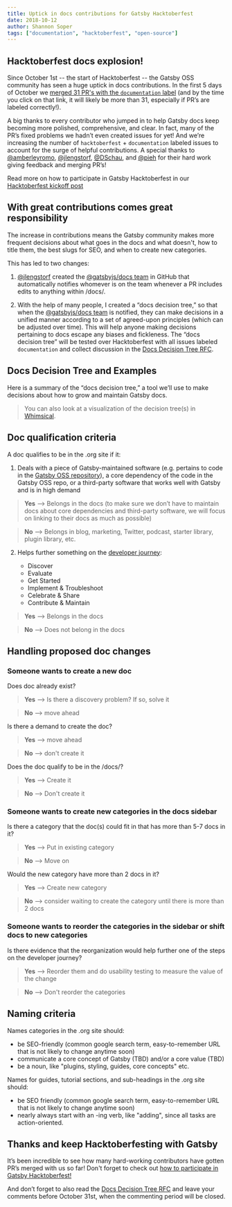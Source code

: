 ```yaml
---
title: Uptick in docs contributions for Gatsby Hacktoberfest
date: 2018-10-12
author: Shannon Soper
tags: ["documentation", "hacktoberfest", "open-source"]
---
```


## Hacktoberfest docs explosion!

Since October 1st -- the start of Hacktoberfest -- the Gatsby OSS community has seen a huge uptick in docs contributions. In the first 5 days of October we [merged 31 PR's with the `documentation` label](https://github.com/gatsbyjs/gatsby/pulls?utf8=%E2%9C%93&q=is%3Apr+sort%3Aupdated-desc+is%3Aclosed+label%3A%22type%3A+documentation%22+language%3Aswift+closed%3A%3E2018-10-01) (and by the time you click on that link, it will likely be more than 31, especially if PR’s are labeled correctly!).

A big thanks to every contributor who jumped in to help Gatsby docs keep becoming more polished, comprehensive, and clear. In fact, many of the PR’s fixed problems we hadn’t even created issues for yet! And we’re increasing the number of `hacktoberfest` + `documentation` labeled issues to account for the surge of helpful contributions. A special thanks to [@amberleyromo](https://github.com/amberleyromo), [@jlengstorf](https://github.com/jlengstorf), [@DSchau](https://github.com/DSchau), and [@pieh](https://github.com/pieh) for their hard work giving feedback and merging PR’s!

Read more on how to participate in Gatsby Hacktoberfest in our [Hacktoberfest kickoff post](/blog/2018-10-09-hacktoberfest-kickoff)

## With great contributions comes great responsibility

The increase in contributions means the Gatsby community makes more frequent decisions about what goes in the docs and what doesn't, how to title them, the best slugs for SEO, and when to create new categories.

This has led to two changes:

1.  [@jlengstorf](https://github.com/jlengstorf) created the [@gatsbyjs/docs team](https://github.com/orgs/gatsbyjs/teams/docs) in GitHub that automatically notifies whomever is on the team whenever a PR includes edits to anything within /docs/.

2.  With the help of many people, I created a “docs decision tree,” so that when the [@gatsbyjs/docs team](https://github.com/orgs/gatsbyjs/teams/docs) is notified, they can make decisions in a unified manner according to a set of agreed-upon principles (which can be adjusted over time). This will help anyone making decisions pertaining to docs escape any biases and fickleness. The “docs decision tree” will be tested over Hacktoberfest with all issues labeled `documentation` and collect discussion in the [Docs Decision Tree RFC](https://github.com/gatsbyjs/rfcs/pull/14).

## Docs Decision Tree and Examples

Here is a summary of the “docs decision tree,” a tool we’ll use to make decisions about how to grow and maintain Gatsby docs.

> You can also look at a visualization of the decision tree(s) in [Whimsical](https://whimsical.co/78PmoqFTbJJxpXHA1a6gba).

## Doc qualification criteria

A doc qualifies to be in the .org site if it:

1.  Deals with a piece of Gatsby-maintained software (e.g. pertains to code in the [Gatsby OSS repository](https://www.github.com/gatsbyjs/gatsby)), a core dependency of the code in the Gatsby OSS repo, or a third-party software that works well with Gatsby and is in high demand

> **Yes** --> Belongs in the docs (to make sure we don’t have to maintain docs about core dependencies and third-party software, we will focus on linking to their docs as much as possible)

> **No** --> Belongs in blog, marketing, Twitter, podcast, starter library, plugin library, etc.

2.  Helps further something on the [developer journey](https://pronovix.com/blog/analyzing-api-docs-and-dx-patterns-best-banking-developer-portals):

    - Discover
    - Evaluate
    - Get Started
    - Implement & Troubleshoot
    - Celebrate & Share
    - Contribute & Maintain

> **Yes** --> Belongs in the docs

> **No** --> Does not belong in the docs

## Handling proposed doc changes

### Someone wants to create a new doc

Does doc already exist?

> **Yes** --> Is there a discovery problem? If so, solve it

> **No** --> move ahead

Is there a demand to create the doc?

> **Yes** --> move ahead

> **No** --> don't create it

Does the doc qualify to be in the /docs/?

> **Yes** --> Create it

> **No** --> Don't create it

### Someone wants to create new categories in the docs sidebar

Is there a category that the doc(s) could fit in that has more than 5-7 docs in it?

> **Yes** --> Put in existing category

> **No** --> Move on

Would the new category have more than 2 docs in it?

> **Yes** --> Create new category

> **No** --> consider waiting to create the category until there is more than 2 docs

### Someone wants to reorder the categories in the sidebar or shift docs to new categories

Is there evidence that the reorganization would help further one of the steps on the developer journey?

> **Yes** --> Reorder them and do usability testing to measure the value of the change

> **No** --> Don't reorder the categories

## Naming criteria

Names categories in the .org site should:

- be SEO-friendly (common google search term, easy-to-remember URL that is not likely to change anytime soon)
- communicate a core concept of Gatsby (TBD) and/or a core value (TBD)
- be a noun, like "plugins, styling, guides, core concepts" etc.

Names for guides, tutorial sections, and sub-headings in the .org site should:

- be SEO friendly (common google search term, easy-to-remember URL that is not likely to change anytime soon)
- nearly always start with an -ing verb, like "adding", since all tasks are action-oriented.

## Thanks and keep Hacktoberfesting with Gatsby

It’s been incredible to see how many hard-working contributors have gotten PR’s merged with us so far! Don't forget to check out [how to participate in Gatsby Hacktoberfest!](/blog/2018-10-09-hacktoberfest-kickoff)

And don’t forget to also read the [Docs Decision Tree RFC](https://github.com/gatsbyjs/rfcs/pull/14) and leave your comments before October 31st, when the commenting period will be closed.

